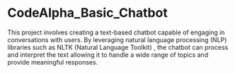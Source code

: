 # CodeAlpha_Basic_Chatbot
This project involves creating a text-based chatbot capable of engaging in conversations with users. By leveraging natural language processing (NLP) libraries such as NLTK (Natural Language Toolkit) , the chatbot can process and interpret the text allowing it to handle a wide range of topics and provide meaningful responses.
